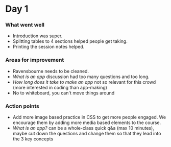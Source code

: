 # Day 1

### What went well

* Introduction was super.   
* Splitting tables to 4 sections helped people get taking.   
* Printing the session notes helped.

### Areas for improvement

* Ravensbourne needs to be cleaned.  
* *What is an app* discussion had too many questions and too long.
* *How long does it take to make an app* not so relevant for this crowd (more interested in coding than app-making)
* No to whiteboard, you can't move things around

### Action points

* Add more image based practice in CSS to get more people engaged. We encourage them by adding more media based elements to the course. 
* *What is an app?* can be a whole-class quick q&a (max 10 minutes), maybe cut down the questions and change them so that they lead into the 3 key concepts   
